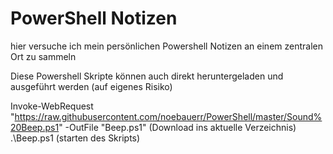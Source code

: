 # PowerShell Notizen
hier versuche ich mein persönlichen Powershell Notizen an einem zentralen Ort zu sammeln


Diese Powershell Skripte können auch direkt heruntergeladen und ausgeführt werden (auf eigenes Risiko)

Invoke-WebRequest "https://raw.githubusercontent.com/noebauerr/PowerShell/master/Sound%20Beep.ps1" -OutFile "Beep.ps1"
(Download ins aktuelle Verzeichnis)
.\Beep.ps1
(starten des Skripts)
